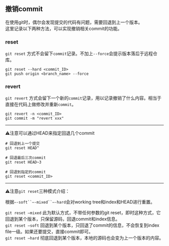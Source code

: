 ## 撤销commit
在使用git时，偶尔会发现提交的代码有问题，需要回退到上一个版本。  
这里记录以下两种方法，可以实现撤销相关commit的功能。

### reset  
`git reset` 方式不会留下`commit`记录。不加上`--force`会提示版本落后于远程仓库。
```
git reset --hard <commit_ID>
git push origin <branch_name> --force
```

### revert
`git revert` 方式会留下一个新的`commit`记录，用以记录撤销了什么内容。相当于直接在代码上做修改并重新`commit`。
```
git revert -n <commit_ID>
git commit -m "revert xxx"
```

***
⚠️注意可以通过HEAD来指定回退几个commit
```
# 回退到上一个提交
git reset HEAD^

# 回退最后三次commit
git reset HEAD~3

# 回退到指定的commit
git reset <commit_ID>
```

***

⚠️注意`git reset`三种模式介绍：

根据`–-soft``–-mixed``–-hard`会对working tree和index和HEAD进行重置。

`git reset –mixed` 此为默认方式，不带任何参数的git reset，即时这种方式，它回退到某个版本，只保留源码，回退commit和index信息。  
`git reset –soft` 回退到某个版本，只回退了commit的信息，不会恢复到index file一级。如果还要提交，直接commit即可。  
`git reset –hard` 彻底回退到某个版本，本地的源码也会变为上一个版本的内容。  
